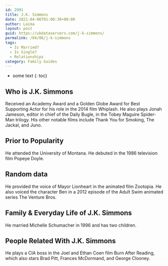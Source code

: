 ```yaml
---
id: 2991
title: J.K. Simmons
date: 2021-04-06T01:00:30+00:00
author: Laima
layout: post
guid: https://ukdataservers.com/j-k-simmons/
permalink: /04/06/j-k-simmons
tags:
  - Is Married?
  - Is Single?
  - Relationships
category: Family Guides
---
```


* some text
{: toc}


## Who is J.K. Simmons
                  
                  
                  
Received an Academy Award and a Golden Globe Award for Best Supporting Actor for his role in the 2014 film Whiplash. He also plays Jonah Jameson, editor in chief of the Daily Bugle, in the Tobey Maguire Spider-Man trilogy. His other notable films include Thank You for Smoking, The Jackal, and Juno. 
                  
              
            
              
            
                
                
                
## Prior to Popularity
                  
                  
                  
He attended the University of Montana. He debuted in the 1986 television film Popeye Doyle. 
                  
              
            
              
            
                
                
                
## Random data
                  
                  
                  
He provided the voice of Mayor Lionheart in the animated film Zootopia. He also voiced the character Ben in a 2012 episode of the Adult Swim animated series The Venture Bros. 
                  
              
            
              
            
                
                
                
## Family & Everyday Life of J.K. Simmons
                  
                  
                  
He married Michelle Schumacher in 1996 and has two children. 
                  
              
            
              
            
                
                
                
## People Related With J.K. Simmons
                  
                  
                  
He plays a CIA boss in the Joel and Ethan Coen film Burn After Reading, which also stars Brad Pitt, Frances McDormand, and George Clooney.
                  
              
            
              
            
                
              
            
              
              
            
            
              
            
          
          
          